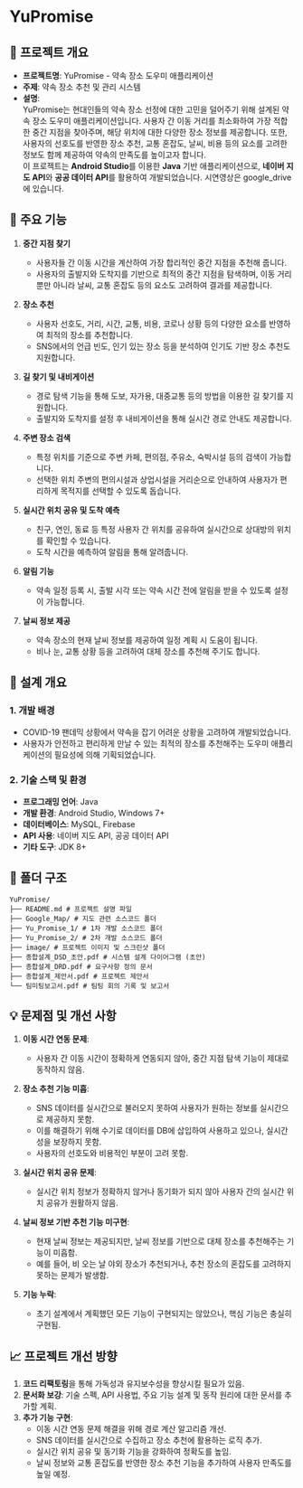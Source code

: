 # YuPromise

## 📌 프로젝트 개요
- **프로젝트명**: YuPromise - 약속 장소 도우미 애플리케이션
- **주제**: 약속 장소 추천 및 관리 시스템
- **설명**:  
  YuPromise는 현대인들의 약속 장소 선정에 대한 고민을 덜어주기 위해 설계된 약속 장소 도우미 애플리케이션입니다. 사용자 간 이동 거리를 최소화하여 가장 적합한 중간 지점을 찾아주며, 해당 위치에 대한 다양한 장소 정보를 제공합니다. 또한, 사용자의 선호도를 반영한 장소 추천, 교통 혼잡도, 날씨, 비용 등의 요소를 고려한 정보도 함께 제공하여 약속의 만족도를 높이고자 합니다.  
  이 프로젝트는 **Android Studio**를 이용한 **Java** 기반 애플리케이션으로, **네이버 지도 API**와 **공공 데이터 API**를 활용하여 개발되었습니다.
  시연영상은 google_drive에 있습니다.


## 📝 주요 기능
1. **중간 지점 찾기**
   - 사용자들 간 이동 시간을 계산하여 가장 합리적인 중간 지점을 추천해 줍니다.
   - 사용자의 출발지와 도착지를 기반으로 최적의 중간 지점을 탐색하며, 이동 거리뿐만 아니라 날씨, 교통 혼잡도 등의 요소도 고려하여 결과를 제공합니다.

2. **장소 추천**
   - 사용자 선호도, 거리, 시간, 교통, 비용, 코로나 상황 등의 다양한 요소를 반영하여 최적의 장소를 추천합니다.
   - SNS에서의 언급 빈도, 인기 있는 장소 등을 분석하여 인기도 기반 장소 추천도 지원합니다.

3. **길 찾기 및 내비게이션**
   - 경로 탐색 기능을 통해 도보, 자가용, 대중교통 등의 방법을 이용한 길 찾기를 지원합니다.
   - 출발지와 도착지를 설정 후 내비게이션을 통해 실시간 경로 안내도 제공합니다.

4. **주변 장소 검색**
   - 특정 위치를 기준으로 주변 카페, 편의점, 주유소, 숙박시설 등의 검색이 가능합니다.
   - 선택한 위치 주변의 편의시설과 상업시설을 거리순으로 안내하여 사용자가 편리하게 목적지를 선택할 수 있도록 돕습니다.

5. **실시간 위치 공유 및 도착 예측**
   - 친구, 연인, 동료 등 특정 사용자 간 위치를 공유하여 실시간으로 상대방의 위치를 확인할 수 있습니다.
   - 도착 시간을 예측하여 알림을 통해 알려줍니다.

6. **알림 기능**
   - 약속 일정 등록 시, 출발 시각 또는 약속 시간 전에 알림을 받을 수 있도록 설정이 가능합니다.

7. **날씨 정보 제공**
   - 약속 장소의 현재 날씨 정보를 제공하여 일정 계획 시 도움이 됩니다.
   - 비나 눈, 교통 상황 등을 고려하여 대체 장소를 추천해 주기도 합니다.

## 🔧 설계 개요
### 1. 개발 배경
- COVID-19 팬데믹 상황에서 약속을 잡기 어려운 상황을 고려하여 개발되었습니다.
- 사용자가 안전하고 편리하게 만날 수 있는 최적의 장소를 추천해주는 도우미 애플리케이션의 필요성에 의해 기획되었습니다.

### 2. 기술 스택 및 환경
- **프로그래밍 언어**: Java
- **개발 환경**: Android Studio, Windows 7+
- **데이터베이스**: MySQL, Firebase
- **API 사용**: 네이버 지도 API, 공공 데이터 API
- **기타 도구**: JDK 8+

## 📂 폴더 구조
```
YuPromise/
├── README.md # 프로젝트 설명 파일
├── Google_Map/ # 지도 관련 소스코드 폴더
├── Yu_Promise_1/ # 1차 개발 소스코드 폴더
├── Yu_Promise_2/ # 2차 개발 소스코드 폴더
├── image/ # 프로젝트 이미지 및 스크린샷 폴더
├── 종합설계_DSD_초안.pdf # 시스템 설계 다이어그램 (초안)
├── 종합설계_DRD.pdf # 요구사항 정의 문서
├── 종합설계_제안서.pdf # 프로젝트 제안서
└── 팀미팅보고서.pdf # 팀팅 회의 기록 및 보고서
```



## 💡 문제점 및 개선 사항
1. **이동 시간 연동 문제**:
   - 사용자 간 이동 시간이 정확하게 연동되지 않아, 중간 지점 탐색 기능이 제대로 동작하지 않음.
   
2. **장소 추천 기능 미흡**:
   - SNS 데이터를 실시간으로 불러오지 못하여 사용자가 원하는 정보를 실시간으로 제공하지 못함.
   - 이를 해결하기 위해 수기로 데이터를 DB에 삽입하여 사용하고 있으나, 실시간성을 보장하지 못함.
   - 사용자의 선호도와 비용적인 부분이 고려 못함.

3. **실시간 위치 공유 문제**:
   - 실시간 위치 정보가 정확하지 않거나 동기화가 되지 않아 사용자 간의 실시간 위치 공유가 원활하지 않음.

4. **날씨 정보 기반 추천 기능 미구현**:
   - 현재 날씨 정보는 제공되지만, 날씨 정보를 기반으로 대체 장소를 추천해주는 기능이 미흡함.
   - 예를 들어, 비 오는 날 야외 장소가 추천되거나, 추천 장소의 혼잡도를 고려하지 못하는 문제가 발생함.

5. **기능 누락**:
   - 초기 설계에서 계획했던 모든 기능이 구현되지는 않았으나, 핵심 기능은 충실히 구현됨.

## 📈 프로젝트 개선 방향
1. **코드 리팩토링**을 통해 가독성과 유지보수성을 향상시킬 필요가 있음.
2. **문서화 보강**: 기술 스펙, API 사용법, 주요 기능 설계 및 동작 원리에 대한 문서를 추가할 계획.
3. **추가 기능 구현**: 
   - 이동 시간 연동 문제 해결을 위해 경로 계산 알고리즘 개선.
   - SNS 데이터를 실시간으로 수집하고 장소 추천에 활용하는 로직 추가.
   - 실시간 위치 공유 및 동기화 기능을 강화하여 정확도를 높임.
   - 날씨 정보와 교통 혼잡도를 반영한 장소 추천 기능을 추가하여 사용자 만족도를 높일 예정.



